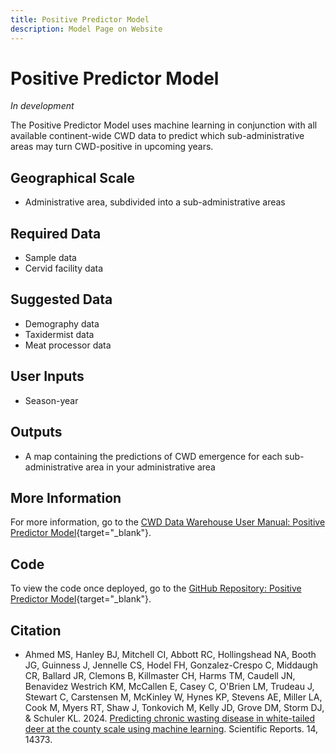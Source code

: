 ```yaml
---
title: Positive Predictor Model
description: Model Page on Website
---
```


# Positive Predictor Model
*In development*

The Positive Predictor Model uses machine learning in conjunction with all available continent-wide CWD data to predict which sub-administrative areas may turn CWD-positive in upcoming years.

## Geographical Scale
* Administrative area, subdivided into a sub-administrative areas

## Required Data
* Sample data
* Cervid facility data

## Suggested Data
* Demography data
* Taxidermist data
* Meat processor data

## User Inputs
* Season-year

## Outputs
* A map containing the predictions of CWD emergence for each sub-administrative area in your administrative area

## More Information
For more information, go to the [CWD Data Warehouse User Manual: Positive Predictor Model](https://pages.github.coecis.cornell.edu/CWHL/CWD-Data-Warehouse/MLpredictor.html){target="_blank"}.

## Code
To view the code once deployed, go to the [GitHub Repository: Positive Predictor Model](https://github.com/Cornell-Wildlife-Health-Lab/positive-predictor-model){target="_blank"}.

## Citation
* Ahmed MS, Hanley BJ, Mitchell CI, Abbott RC, Hollingshead NA, Booth JG, Guinness J, Jennelle CS, Hodel FH, Gonzalez-Crespo C, Middaugh CR, Ballard JR, Clemons B, Killmaster CH, Harms TM, Caudell JN, Benavidez Westrich KM, McCallen E, Casey C, O'Brien LM, Trudeau J, Stewart C, Carstensen M, McKinley W, Hynes KP, Stevens AE, Miller LA, Cook M, Myers RT, Shaw J, Tonkovich M, Kelly JD, Grove DM, Storm DJ, & Schuler KL. 2024. [Predicting chronic wasting disease in white-tailed deer at the county scale using machine learning](https://doi.org/10.1038/s41598-024-65002-7). Scientific Reports. 14, 14373. 
